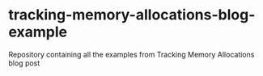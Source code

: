 # tracking-memory-allocations-blog-example
Repository containing all the examples from Tracking Memory Allocations blog post
